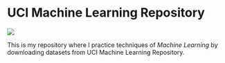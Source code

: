 # UCI Machine Learning Repository

<img src="https://archive.ics.uci.edu/ml/assets/logo.gif">


This is my repository where I practice techniques of *Machine Learning* by downloading datasets from UCI Machine Learning Repository.
